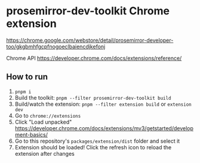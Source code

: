 # prosemirror-dev-toolkit Chrome extension

https://chrome.google.com/webstore/detail/prosemirror-developer-too/gkgbmhfgcpfnogoeclbaiencdjkefonj

Chrome API https://developer.chrome.com/docs/extensions/reference/

## How to run

1. `pnpm i`
2. Build the toolkit: `pnpm --filter prosemirror-dev-toolkit build`
3. Build/watch the extension: `pnpm --filter extension build` or `extension dev`
4. Go to `chrome://extensions`
5. Click "Load unpacked" https://developer.chrome.com/docs/extensions/mv3/getstarted/development-basics/
6. Go to this repository's `packages/extension/dist` folder and select it
7. Extension should be loaded! Click the refresh icon to reload the extension after changes
